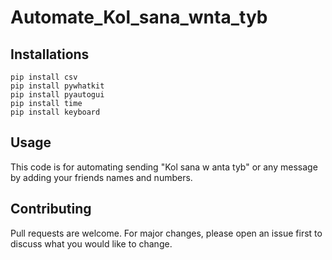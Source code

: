 # Automate_Kol_sana_wnta_tyb



## Installations
```
pip install csv
pip install pywhatkit
pip install pyautogui
pip install time
pip install keyboard
```


## Usage
This code is for automating sending "Kol sana w anta tyb" or any message by adding your friends names and numbers.

## Contributing
Pull requests are welcome. For major changes, please open an issue first to discuss what you would like to change.
